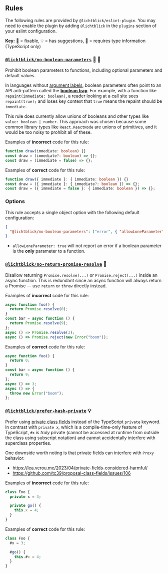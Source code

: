 ## Rules

The following rules are provided by `@lichtblick/eslint-plugin`. You may need to enable the plugin by adding `@lichtblick` in the `plugins` section of your eslint configuration.

**Key:** 🔧 = fixable, 💡 = has suggestions, 💭 = requires type information (TypeScript only)

### [`@lichtblick/no-boolean-parameters`](./no-boolean-parameters.js) 💭 🔧

Prohibit boolean parameters to functions, including optional parameters and default values.

In languages without [argument labels](https://docs.swift.org/swift-book/LanguageGuide/Functions.html), boolean parameters often point to an API anti-pattern called the [**boolean trap**](https://ariya.io/2011/08/hall-of-api-shame-boolean-trap). For example, with a function like `repaint(immediate: boolean)`, a reader looking at a call site sees `repaint(true);` and loses key context that `true` means the repaint should be `immediate`.

This rule does currently allow unions of booleans and other types like `value: boolean | number`. This approach was chosen because some common library types like `React.ReactNode` are unions of primitives, and it would be too noisy to prohibit all of these.

Examples of **incorrect** code for this rule:

```ts
function draw(immediate: boolean) {}
const draw = (immediate?: boolean) => {};
const draw = (immediate = false) => {};
```

Examples of **correct** code for this rule:

```ts
function draw({ immediate }: { immediate: boolean }) {}
const draw = ({ immediate }: { immediate?: boolean }) => {};
const draw = ({ immediate = false }: { immediate: boolean }) => {};
```

### Options

This rule accepts a single object option with the following default configuration:

```json
{
  "@lichtblick/no-boolean-parameters": ["error", { "allowLoneParameter": false }]
}
```

- `allowLoneParameter: true` will not report an error if a boolean parameter is the **only** parameter to a function.

### [`@lichtblick/no-return-promise-resolve`](./no-return-promise-resolve.js) 🔧

Disallow returning `Promise.resolve(...)` or `Promise.reject(...)` inside an async function. This is redundant since an async function will always return a Promise — use `return` or `throw` directly instead.

Examples of **incorrect** code for this rule:

```ts
async function foo() {
  return Promise.resolve(0);
}
const bar = async function () {
  return Promise.resolve(9);
};
async () => Promise.resolve(3);
async () => Promise.reject(new Error("boom"));
```

Examples of **correct** code for this rule:

```ts
async function foo() {
  return 0;
}
const bar = async function () {
  return 9;
};
async () => 3;
async () => {
  throw new Error("boom");
};
```

### [`@lichtblick/prefer-hash-private`](./prefer-hash-private.js) 💡

Prefer using [private class fields](https://developer.mozilla.org/en-US/docs/Web/JavaScript/Reference/Classes/Private_class_fields) instead of the TypeScript `private` keyword. In contrast with `private x`, which is a compile-time-only feature of TypeScript, `#x` is _truly_ private (cannot be accessed at runtime from outside the class using subscript notation) and cannot accidentally interfere with superclass properties.

One downside worth noting is that private fields can interfere with `Proxy` behavior:

- https://lea.verou.me/2023/04/private-fields-considered-harmful/
- https://github.com/tc39/proposal-class-fields/issues/106

Examples of **incorrect** code for this rule:

```ts
class Foo {
  private x = 3;

  private go() {
    this.x = 4;
  }
}
```

Examples of **correct** code for this rule:

```ts
class Foo {
  #x = 3;

  #go() {
    this.#x = 4;
  }
}
```
